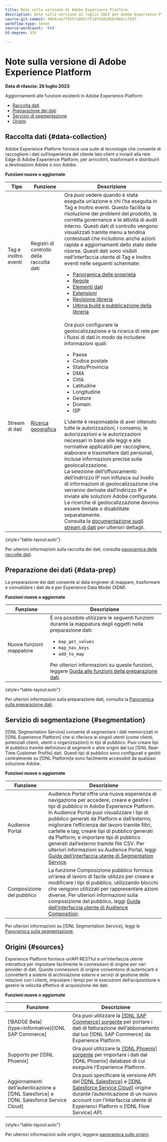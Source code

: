 ```yaml
---
title: Note sulla versione di Adobe Experience Platform
description: Note sulla versione di luglio 2023 per Adobe Experience Platform.
source-git-commit: 4064c4a7f855fa065c711df5d02d6b7982cc7627
workflow-type: tm+mt
source-wordcount: '659'
ht-degree: 33%

---
```


# Note sulla versione di Adobe Experience Platform

**Data di rilascio: 26 luglio 2023**

Aggiornamenti alle funzioni esistenti in Adobe Experience Platform:

- [Raccolta dati](#data-collection)
- [Preparazione dei dati](#data-prep)
- [Servizio di segmentazione](#segmentation)
- [Origini](#sources)

## Raccolta dati {#data-collection}

Adobe Experience Platform fornisce una suite di tecnologie che consente di raccogliere i dati sull’esperienza del cliente lato client e inviarli alla rete Edge di Adobe Experience Platform, per arricchirli, trasformarli e distribuirli a destinazioni Adobe o non Adobe.

**Funzioni nuove o aggiornate**

| Tipo | Funzione | Descrizione |
| --- | --- | --- |
| Tag e inoltro eventi | Registri di controllo della raccolta dati | Ora puoi vedere quando è stata eseguita un’azione e chi l’ha eseguita in Tag e Inoltro eventi. Questo facilita la risoluzione dei problemi del prodotto, la corretta governance e le attività di audit interno. Questi dati di controllo vengono visualizzati tramite menu a tendina contestuali che includono anche azioni rapide e aggiornamenti dello stato delle risorse. Questi dati sono visibili nell’interfaccia utente di Tag e Inoltro eventi nelle seguenti schermate:<br><ul><li>[Panoramica delle proprietà](../../tags/ui/event-forwarding/overview.md#properties)</li><li>[Regole](../../tags/ui/event-forwarding/overview.md#rules)</li><li>[Elementi dati](../../tags/ui/event-forwarding/overview.md#data-elements)</li><li>[Estensioni](../../tags/ui/event-forwarding/overview.md#extensions)</li><li>[Revisione libreria](https://experienceleague.adobe.com/docs/platform-learn/data-collection/tags/build-and-publish-a-library.html)</li><li>[Ultima build e pubblicazione della libreria](https://experienceleague.adobe.com/docs/platform-learn/data-collection/tags/build-and-publish-a-library.html)</li></ul> |
| Stream di dati | [Ricerca geografica](../../datastreams/configure.md#advanced-options) | Ora puoi configurare la geolocalizzazione e la ricerca di rete per i flussi di dati in modo da includere informazioni quali: <ul><li>Paese</li><li>Codice postale</li><li>Stato/Provincia</li><li>DMA</li><li>Città</li><li>Latitudine </li><li>Longitudine</li><li>Gestore</li><li>Domain</li><li>ISP</li></ul> L’utente è responsabile di aver ottenuto tutte le autorizzazioni, i consensi, le autorizzazioni e le autorizzazioni necessari in base alle leggi e alle normative applicabili per raccogliere, elaborare e trasmettere dati personali, incluse informazioni precise sulla geolocalizzazione. <br> La selezione dell’offuscamento dell’indirizzo IP non influisce sul livello di informazioni di geolocalizzazione che verranno derivate dall’indirizzo IP e inviate alle soluzioni Adobe configurate. Le ricerche di geolocalizzazione devono essere limitate o disabilitate separatamente. <br> Consulta la [documentazione sugli stream di dati](../../datastreams/configure.md#advanced-options) per ulteriori dettagli. |

{style="table-layout:auto"}

Per ulteriori informazioni sulla raccolta dei dati, consulta [panoramica delle raccolte dati](../../tags/home.md).

## Preparazione dei dati {#data-prep}

La preparazione dei dati consente ai data engineer di mappare, trasformare e convalidare i dati da e per Experience Data Model (XDM).

**Funzioni nuove o aggiornate**

| Funzione | Descrizione |
| --- | --- |
| Nuove funzioni mappatore | È ora possibile utilizzare le seguenti funzioni durante la mappatura degli oggetti nella preparazione dati: <ul><li>`map_get_values`</li><li>`map_has_keys`</li><li>`add_to_map`</li></ul> Per ulteriori informazioni su queste funzioni, leggere [Guida alle funzioni della preparazione dati](../../data-prep/functions.md#hierarchies---objects). |

{style="table-layout:auto"}

Per ulteriori informazioni sulla preparazione dati, consulta la [Panoramica sulla preparazione dati](../../data-prep/home.md).

## Servizio di segmentazione {#segmentation}

[!DNL Segmentation Service] consente di segmentare i dati memorizzati in [!DNL Experience Platform] che si riferisce ai singoli utenti (come clienti, potenziali clienti, utenti o organizzazioni) in tipi di pubblico. Puoi creare tipi di pubblico tramite definizioni di segmenti o altre origini dal tuo [!DNL Real-Time Customer Profile] dati. Questi tipi di pubblico sono configurati e gestiti centralmente su [!DNL Platform]e sono facilmente accessibili da qualsiasi soluzione Adobe.

**Funzioni nuove o aggiornate**

| Funzione | Descrizione |
| ------- | ----------- |
| Audience Portal | Audience Portal offre una nuova esperienza di navigazione per accedere, creare e gestire i tipi di pubblico in Adobe Experience Platform. In Audience Portal puoi visualizzare i tipi di pubblico generati da Platform e dall’esterno; migliorare l’efficienza del lavoro tramite filtri, cartelle e tag; creare tipi di pubblico generati da Platform; e importare tipi di pubblico generati dall’esterno tramite file CSV. Per ulteriori informazioni su Audience Portal, leggi [Guida dell’interfaccia utente di Segmentation Service](../../segmentation/ui/overview.md). |
| Composizione del pubblico | La funzione Composizione pubblico fornisce un’area di lavoro di facile utilizzo per creare e modificare i tipi di pubblico, utilizzando blocchi che vengono utilizzati per rappresentare azioni diverse. Per ulteriori informazioni sulla composizione del pubblico, leggi [Guida dell’interfaccia utente di Audience Composition](../../segmentation/ui/audience-composition.md). |

Per ulteriori informazioni su [!DNL Segmentation Service], leggi le [Panoramica sulla segmentazione](../../segmentation/home.md).

## Origini {#sources}

Experience Platform fornisce un’API RESTful e un’interfaccia utente interattiva per impostare facilmente le connessioni di origine per vari provider di dati. Queste connessioni di origine consentono di autenticarti e connetterti a sistemi di archiviazione esterni e servizi di gestione delle relazioni con i clienti, impostare i tempi per le esecuzioni dell’acquisizione e gestire la velocità effettiva di acquisizione dei dati.

**Funzioni nuove o aggiornate**

| Funzione | Descrizione |
| --- | --- |
| [!BADGE Beta]{type=Informative}[!DNL SAP Commerce] | Ora puoi utilizzare la [[!DNL SAP Commerce] sorgente](../../sources/connectors/ecommerce/sap-commerce.md) per portare i dati di fatturazione dell’abbonamento dal tuo [!DNL SAP Commerce] da Experience Platform. |
| Supporto per [!DNL Phoenix] | Ora puoi utilizzare la [[!DNL Phoenix] sorgente](../../sources/connectors/databases/phoenix.md) per importare i dati dal [!DNL Phoenix] database di cui eseguire l&#39;Experience Platform. |
| Aggiornamenti dell’autenticazione a [!DNL Salesforce] e [!DNL Salesforce Service Cloud] | Ora puoi specificare la versione API del [[!DNL Salesforce]](../../sources/connectors/crm/salesforce.md) e [[!DNL Salesforce Service Cloud]](../../sources/connectors/customer-success/salesforce-service-cloud.md) origine durante l’autenticazione di un nuovo account con l’interfaccia utente di Experienci Platform o [!DNL Flow Service] API. |

{style="table-layout:auto"}

Per ulteriori informazioni sulle origini, leggere [panoramica sulle origini](../../sources/home.md).
